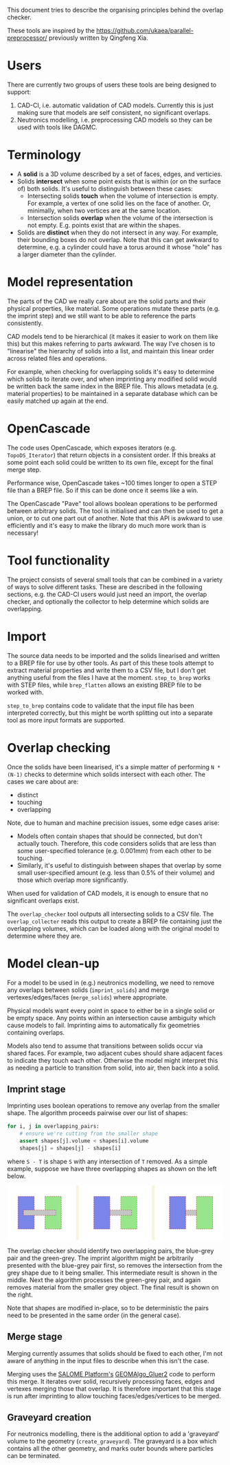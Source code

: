 This document tries to describe the organising principles behind the
overlap checker.

These tools are inspired by the https://github.com/ukaea/parallel-preprocessor/
previously written by Qingfeng Xia.

# Users

There are currently two groups of users these tools are being designed
to support:

1. CAD-CI, i.e. automatic validation of CAD models. Currently this is
   just making sure that models are self consistent, no significant
   overlaps.
2. Neutronics modelling, i.e. preprocessing CAD models so they can be
   used with tools like DAGMC.

# Terminology

 * A **solid** is a 3D volume described by a set of faces, edges, and
   verticies.
 * Solids **intersect** when some point exists that is within (or on
   the surface of) both solids. It's useful to distinguish between
   these cases:
   * Intersecting solids **touch** when the volume of intersection is
     empty. For example, a vertex of one solid lies on the face of
     another. Or, minimally, when two vertices are at the same
     location.
   * Intersection solids **overlap** when the volume of the
     intersection is not empty. E.g. points exist that are within the
     shapes.
 * Solids are **distinct** when they do not intersect in any way. For
   example, their bounding boxes do not overlap. Note that this can
   get awkward to determine, e.g. a cylinder could have a torus around
   it whose "hole" has a larger diameter than the cylinder.

# Model representation

The parts of the CAD we really care about are the solid parts and
their physical properties, like material. Some operations mutate these
parts (e.g. the imprint step) and we still want to be able to
reference the parts consistently.

CAD models tend to be hierarchical (it makes it easier to work on them
like this) but this makes referring to parts awkward. The way I've
chosen is to "linearise" the hierarchy of solids into a list, and
maintain this linear order across related files and operations.

For example, when checking for overlapping solids it's easy to
determine which solids to iterate over, and when imprinting any
modified solid would be written back the same index in the BREP file.
This allows metadata (e.g. material properties) to be maintained in a
separate database which can be easily matched up again at the end.

# OpenCascade

The code uses OpenCascade, which exposes iterators (e.g.
`TopoDS_Iterator`) that return objects in a consistent order. If this
breaks at some point each solid could be written to its own file,
except for the final merge step.

Performance wise, OpenCascade takes ~100 times longer to open a STEP
file than a BREP file. So if this can be done once it seems like a
win.

The OpenCascade "Pave" tool allows boolean operations to be performed
between arbitrary solids. The tool is initialised and can then be used
to get a union, or to cut one part out of another. Note that this API
is awkward to use efficiently and it's easy to make the library do
much more work than is necessary!

# Tool functionality

The project consists of several small tools that can be combined in a
variety of ways to solve different tasks. These are described in the
following sections, e.g. the CAD-CI users would just need an import,
the overlap checker, and optionally the collector to help determine
which solids are overlapping.

# Import

The source data needs to be imported and the solids linearised and
written to a BREP file for use by other tools. As part of this these
tools attempt to extract material properties and write them to a CSV
file, but I don't get anything useful from the files I have at the
moment. `step_to_brep` works with STEP files, while `brep_flatten`
allows an existing BREP file to be worked with.

`step_to_brep` contains code to validate that the input file has been
interpreted correctly, but this might be worth splitting out into a
separate tool as more input formats are supported.

# Overlap checking

Once the solids have been linearised, it's a simple matter of
performing `N * (N-1)` checks to determine which solids intersect with
each other. The cases we care about are:

 * distinct
 * touching
 * overlapping

Note, due to human and machine precision issues, some edge cases
arise:

 * Models often contain shapes that should be connected, but don't
   actually touch. Therefore, this code considers solids that are less
   than some user-specified tolerance (e.g. 0.001mm) from each other
   to be touching.
 * Similarly, it's useful to distinguish between shapes that overlap
   by some small user-specified amount (e.g. less than 0.5% of their
   volume) and those which overlap more significantly.

When used for validation of CAD models, it is enough to ensure that no
significant overlaps exist.

The `overlap_checker` tool outputs all intersecting solids to a CSV
file. The `overlap_collecter` reads this output to create a BREP file
containing just the overlapping volumes, which can be loaded along
with the original model to determine where they are.

# Model clean-up

For a model to be used in (e.g.) neutronics modelling, we need to
remove any overlaps between solids (`imprint_solids`) and merge
vertexes/edges/faces (`merge_solids`) where appropriate.

Physical models want every point in space to either be in a single
solid or be empty space. Any points within an intersection cause
ambiguity which cause models to fail. Imprinting aims to automatically
fix geometries containing overlaps.

Models also tend to assume that transitions between solids occur via
shared faces. For example, two adjacent cubes should share adjacent
faces to indicate they touch each other. Otherwise the model might
interpret this as needing a particle to transition from solid, into
air, then back into a solid.

## Imprint stage

Imprinting uses boolean operations to remove any overlap from the
smaller shape. The algorithm proceeds pairwise over our list of
shapes:

```python
for i, j in overlapping_pairs:
    # ensure we're cutting from the smaller shape
    assert shapes[j].volume < shapes[i].volume
    shapes[j] = shapes[j] - shapes[i]
```

where `S - T` is shape `S` with any intersection of `T` removed. As a
simple example, suppose we have three overlapping shapes as shown on
the left below.

![three overlapping rectangles](./docs/media/three-rects.svg)

The overlap checker should identify two overlapping pairs, the
blue-grey pair and the green-grey. The imprint algorithm might be
arbitrarily presented with the blue-grey pair first, so removes the
intersection from the grey shape due to it being smaller. This
intermediate result is shown in the middle. Next the algorithm
processes the green-grey pair, and again removes material from the
smaller grey object. The final result is shown on the right.

Note that shapes are modified in-place, so to be deterministic the
pairs need to be presented in the same order (in the general case).

## Merge stage

Merging currently assumes that solids should be fixed to each other,
I'm not aware of anything in the input files to describe when this
isn't the case.

Merging uses the [SALOME Platform's](https://www.salome-platform.org/)
[GEOMAlgo_Gluer2][] code to perform this merge. It iterates over
solid, recursively processing faces, edges and vertexes merging those
that overlap. It is therefore important that this stage is run after
imprinting to allow touching faces/edges/vertices to be merged.

[GEOMAlgo_Gluer2]: https://docs.salome-platform.org/latest/tui/GEOM/classGEOMAlgo__Gluer2.html

## Graveyard creation

For neutronics modelling, there is the additional option to add a
'graveyard' volume to the geometry (`create_graveyard`).  The graveyard is
a box which contains all the other geometry, and marks outer bounds where
particles can be terminated.
